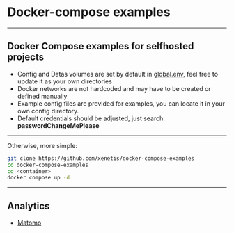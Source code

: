 # Docker-compose examples

---

## Docker Compose examples for selfhosted projects

 - Config and Datas volumes are set by default in [global.env](global.env), feel free to update it as your own directories
 - Docker networks are not hardcoded and may have to be created or defined manually
 - Example config files are provided for examples, you can locate it in your own config directory.
 - Default credentials should be adjusted, just search: **passwordChangeMePlease**

---

Otherwise, more simple:

```bash
git clone https://github.com/xenetis/docker-compose-examples
cd docker-compose-examples
cd <container>
docker compose up -d
```

---

## Analytics
- [Matomo](matomo)
